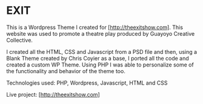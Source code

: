 # EXIT

This is a Wordpress Theme I created for [http://theexitshow.com]. This website was used to promote a theatre play produced by Guayoyo Creative Collective. 

I created all the HTML, CSS and Javascript from a PSD file and then, using a Blank Theme created by Chris Coyier as a base, I ported all the code and created a custom WP Theme. Using PHP I was able to personalize some of the functionality and behavior of the theme too.

Technologies used: PHP, Wordpress, Javascript, HTML and CSS

Live project: [http://theexitshow.com]
